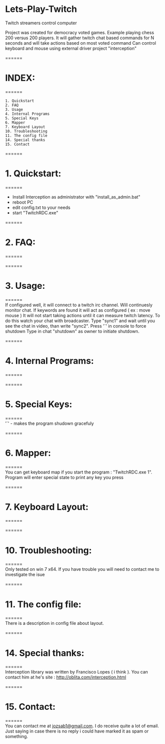 # Lets-Play-Twitch
Twitch streamers control computer

Project was created for democracy voted games. Example playing chess 200 versus 200 players.
It will gather twitch chat based commands for N seconds and will take actions based on most voted command
Can control keyboard and mouse using external driver project "interception"

======<br>
# INDEX:
======<br>
```
1. Quickstart
2. FAQ
3. Usage
4. Internal Programs
5. Special Keys
6. Mapper
7. Keyboard Layout
10. Troubleshooting
11. The config file
14. Special thanks
15. Contact
```
======<br>
# 1. Quickstart:
======<br>

- Install Interception as administrator with "install_as_admin.bat"
- reboot PC
- edit config.txt to your needs
- start "TwitchRDC.exe"

======<br>
# 2. FAQ:
======<br>

======<br>
# 3. Usage:
======<br>
If configured well, it will connect to a twitch irc channel. Will continuesly monitor chat. If keywords are found it will act as configured ( ex : move mouse )
It will not start taking actions until it can measure twitch latency. To do this watch your chat with broadcaster. Type "sync1" and wait until you see the chat in video, than write "sync2".
Press '`' in console to force shutdown
Type in chat "shutdown" as owner to initiate shutdown.

======<br>
# 4. Internal Programs:
======<br>

======<br>
# 5. Special Keys:
======<br>
'`' - makes the program shudown gracefuly

======<br>
# 6. Mapper:
======<br>
You can get keyboard map if you start the program : "TwitchRDC.exe 1". Program will enter special state to print any key you press

======<br>
# 7. Keyboard Layout:
======<br>

======<br>
# 10. Troubleshooting:
======<br>
Only tested on win 7 x64. If you have trouble you will need to contact me to investigate the isue

======<br>
# 11. The config file:
======<br>
There is a description in config file about layout.

======<br>
# 14. Special thanks:
======<br>
Interception library was written by Francisco Lopes ( i think ). You can contact him at he's site : http://oblita.com/interception.html

======<br>
# 15. Contact:
======<br>
You can contact me at jozsab1@gmail.com. I do receive quite a lot of email. Just saying in case there is no reply i could have marked it as spam or something.
